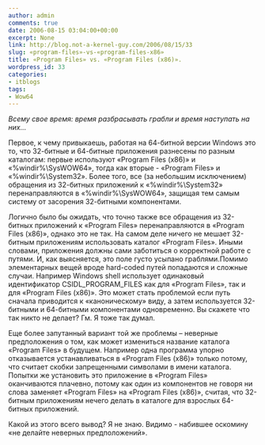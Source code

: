 ```yaml
---
author: admin
comments: true
date: 2006-08-15 03:04:00+00:00
excerpt: None
link: http://blog.not-a-kernel-guy.com/2006/08/15/33
slug: «program-files»-vs-«program-files-x86»
title: «Program Files» vs. «Program Files (x86)».
wordpress_id: 33
categories:
- itblogs
tags:
- Wow64
---
```


_Всему свое время: время разбрасывать грабли и время наступать на них..._



Первое, к чему привыкаешь, работая на 64-битной версии Windows это то, что 32-битные и 64-битные приложения разнесены по разным каталогам: первые используют «Program Files (x86)» и «%windir%\SysWOW64», тогда как вторые - «Program Files» и «%windir%\System32». Более  того, все (за небольшим исключением) обращения из 32-битных приложений к «%windir%\System32» перенаправляются в «%windir%\SysWOW64», защищая тем самым систему от засорения 32-битными компонентами.

Логично было бы ожидать, что точно также все обращения из 32-битных приложений к «Program Files» перенаправляются в «Program Files (x86)», однако это не так. На самом деле ничего не мешает 32-битным приложениям использовать каталог «Program Files». Иными словами, приложения должны сами заботиться о корректной работе с путями. И, как выясняется, это поле густо усыпано граблями.Помимо элементарных вещей вроде hard-coded путей попадаются и сложные случаи. Например Windows shell использует одинаковый идентификатор CSIDL_PROGRAM_FILES как для «Program Files», так и для «Program Files (x86)». Это может стать проблемой если путь сначала приводится к «каноническому» виду, а затем используется 32-битными и 64-битными компонентами одновременно. Вы скажете что так никто не делает? Гм. Я тоже так думал.

Еще более запутанный вариант той же проблемы – неверные предположения о том, как может измениться название каталога «Program Files» в будущем. Например одна программа упорно отказывается устанавливаться в «Program Files (x86)» только потому, что считает скобки запрещенными символами в имени каталога. Попытки же установить это приложение в «Program Files» оканчиваются плачевно, потому как один из компонентов не говоря ни слова заменяет «Program Files» на «Program Files (x86)», считая, что 32-битным приложениям нечего делать в каталоге для взрослых 64-битных приложений.

Какой из этого всего вывод? Я не знаю. Видимо - набившее оскомину «не делайте неверных предположений».
